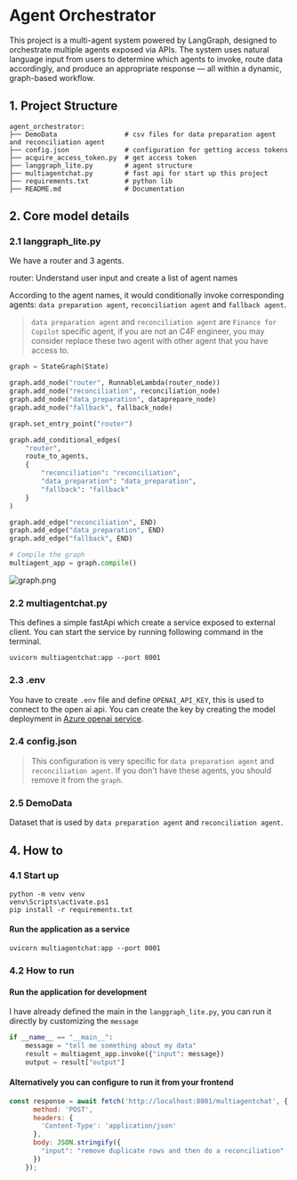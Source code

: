 # Agent Orchestrator

This project is a multi-agent system powered by LangGraph, designed to orchestrate multiple agents exposed via APIs. The system uses natural language input from users to determine which agents to invoke, route data accordingly, and produce an appropriate response — all within a dynamic, graph-based workflow.

## 1. Project Structure
```
agent_orchestrator:
├── DemoData                 # csv files for data preparation agent and reconciliation agent
├── config.json              # configuration for getting access tokens
├── acquire_access_token.py  # get access token
├── langgraph_lite.py        # agent structure
├── multiagentchat.py        # fast api for start up this project 
├── requirements.txt         # python lib
├── README.md                # Documentation
```

## 2. Core model details

### 2.1 langgraph_lite.py
We have a router and 3 agents.

router: Understand user input and create a list of agent names

According to the agent names, it would conditionally invoke corresponding agents: `data preparation agent`, `reconciliation agent` and `fallback agent`.

> `data preparation agent` and `reconciliation agent` are `Finance for Copilot` specific agent, if you are not an C4F engineer, you may consider replace these two agent with other agent that you have access to.

```Python
graph = StateGraph(State)

graph.add_node("router", RunnableLambda(router_node))
graph.add_node("reconciliation", reconciliation_node)
graph.add_node("data_preparation", dataprepare_node)
graph.add_node("fallback", fallback_node)

graph.set_entry_point("router")

graph.add_conditional_edges(
    "router",
    route_to_agents,
    {
        "reconciliation": "reconciliation",
        "data_preparation": "data_preparation",
        "fallback": "fallback"
    }
)

graph.add_edge("reconciliation", END)
graph.add_edge("data_preparation", END)
graph.add_edge("fallback", END)

# Compile the graph
multiagent_app = graph.compile()
```

![graph.png](graph.png)

### 2.2 multiagentchat.py
This defines a simple fastApi which create a service exposed to external client.
You can start the service by running following command in the terminal.
````commandline
uvicorn multiagentchat:app --port 8001
````

### 2.3 .env
You have to create `.env` file and define `OPENAI_API_KEY`, this is used to connect to the open ai api.
You can create the key by creating the model deployment in 
[Azure openai service](https://learn.microsoft.com/en-us/azure/ai-services/openai/).

### 2.4 config.json
> This configuration is very specific for `data preparation agent` and `reconciliation agent`. 
> If you don't have these agents, you should remove it from the `graph`.

### 2.5 DemoData
Dataset that is used by `data preparation agent` and `reconciliation agent`.


## 4. How to

### 4.1 Start up
````commandline
python -m venv venv
venv\Scripts\activate.ps1
pip install -r requirements.txt
````

#### Run the application as a service
````commandline
uvicorn multiagentchat:app --port 8001
````


### 4.2 How to run
#### Run the application for development
I have already defined the main in the `langgraph_lite.py`, you can run it directly by customizing the `message`

```python
if __name__ == "__main__":
    message = "tell me something about my data"
    result = multiagent_app.invoke({"input": message})
    output = result["output"]
```

#### Alternatively you can configure to run it from your frontend

```JavaScript
const response = await fetch('http://localhost:8001/multiagentchat', {
      method: 'POST',
      headers: {
        'Content-Type': 'application/json'
      },
      body: JSON.stringify({
        "input": "remove duplicate rows and then do a reconciliation"
      })
    });
```